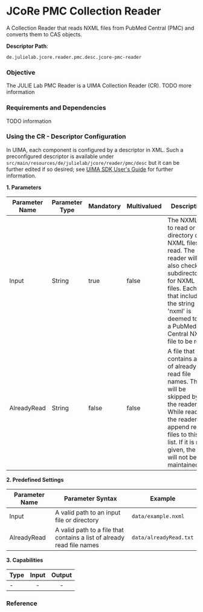 # JCoRe PMC Collection Reader
A Collection Reader that reads NXML files from PubMed Central (PMC) and converts them to CAS objects.

**Descriptor Path**:
```
de.julielab.jcore.reader.pmc.desc.jcore-pmc-reader
```

### Objective
The JULIE Lab PMC Reader is a UIMA Collection Reader (CR). TODO more information
### Requirements and Dependencies
TODO information
### Using the CR - Descriptor Configuration
In UIMA, each component is configured by a descriptor in XML. Such a preconfigured descriptor is available under `src/main/resources/de/julielab/jcore/reader/pmc/desc` but it can be further edited if so desired; see [UIMA SDK User's Guide](https://uima.apache.org/d/uimaj-current/tools.html#ugr.tools.cde) for further information.

**1. Parameters**

| Parameter Name | Parameter Type | Mandatory | Multivalued | Description |
|----------------|----------------|-----------|-------------|-------------|
| Input | String | true | false | The NXML file to read or a directory of NXML files to read. The reader will also check subdirectories for NXML files. Each file that includes the string 'nxml' is deemed to be a PubMed Central NXML file to be read. |
| AlreadyRead | String | false | false | A file that contains a list of already read file names. Those will be skipped by the reader. While reading, the reader will append read files to this list. If it is not given, the file will not be maintained. |

**2. Predefined Settings**

| Parameter Name | Parameter Syntax | Example |
|----------------|------------------|---------|
| Input | A valid path to an input file or directory | `data/example.nxml` |
| AlreadyRead | A valid path to a file that contains a list of already read file names | `data/alreadyRead.txt` |

**3. Capabilities**

| Type | Input | Output |
|------|:-----:|:------:|
| - |  - | - |



### Reference
